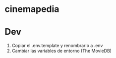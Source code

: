 # cinemapedia

# Dev
1. Copiar el .env.template y renombrarlo a .env
2. Cambiar las variables de entorno (The MovieDB) 
